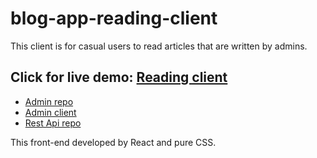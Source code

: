 # blog-app-reading-client
This client is for casual users to read articles that are written by admins.
## Click for live demo: [Reading client](https://spirolina.github.io/blog-app-reading-client/)
- [Admin repo](https://github.com/Spirolina/blog-app-admin-client)
- [Admin client](https://spirolina.github.io/blog-app-admin-client/)
- [Rest Api repo](https://github.com/Spirolina/blog-app-restapi)

This front-end developed by React and pure CSS.
